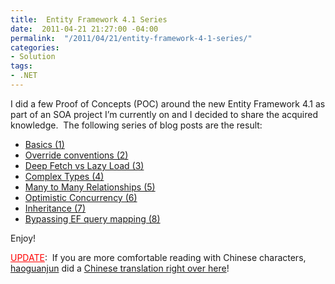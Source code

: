 ```yaml
---
title:  Entity Framework 4.1 Series
date:  2011-04-21 21:27:00 -04:00
permalink:  "/2011/04/21/entity-framework-4-1-series/"
categories:
- Solution
tags:
- .NET
---
```

<p>I did a few Proof of Concepts (POC) around the new Entity Framework 4.1 as part of an SOA project I’m currently on and I decided to share the acquired knowledge.&#160; The following series of blog posts are the result:</p>  <ul>   <li><a href="http://vincentlauzon.wordpress.com/2011/04/03/entity-framework-4-1-basics-1/">Basics (1)</a> </li>    <li><a href="http://vincentlauzon.wordpress.com/2011/04/06/entity-framework-4-1-override-conventions-2/">Override conventions (2)</a> </li>    <li><a href="http://vincentlauzon.wordpress.com/2011/04/11/entity-framework-4-1-deep-fetch-vs-lazy-load-3/">Deep Fetch vs Lazy Load (3)</a> </li>    <li><a href="http://vincentlauzon.wordpress.com/2011/04/13/entity-framework-4-1-complex-types-4/">Complex Types (4)</a> </li>    <li><a href="http://vincentlauzon.wordpress.com/2011/04/15/entity-framework-4-1-many-to-many-relationships-5/">Many to Many Relationships (5)</a> </li>    <li><a href="http://vincentlauzon.wordpress.com/2011/04/17/entity-framework-4-1-optimistic-concurrency-6/">Optimistic Concurrency (6)</a> </li>    <li><a href="http://vincentlauzon.wordpress.com/2011/04/19/entity-framework-4-1-inheritance-7/">Inheritance (7)</a> </li>    <li><a href="http://vincentlauzon.wordpress.com/2011/04/21/entity-framework-4-1-bypassing-ef-query-mapping-8/">Bypassing EF query mapping (8)</a> </li> </ul>  <p>Enjoy!</p>  <p><font color="#ff0000"><u>UPDATE</u></font>:&#160; If you are more comfortable reading with Chinese characters, <a href="http://haogj.cnblogs.com/" target="_blank">haoguanjun</a> did a <a href="http://www.cnblogs.com/haogj/archive/2011/05/06/2038965.html" target="_blank">Chinese translation right over here</a>!</p>